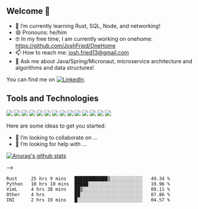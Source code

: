 
## Welcome 👋

- 🌱 I’m currently learning Rust, SQL, Node, and networking!
- 😄 Pronouns: he/him
- :nerd_face:	In my free time, I am currently working on onehome: https://github.com/JoshFried/OneHome
- 📫 How to reach me: josh.fried13@gmail.com
- 💬 Ask me about Java/Spring/Micronaut, microservice architecture and algorithms and data structures!
<!-- Actual text -->

You can find me on [![LinkedIn][2.2]][2].

## Tools and Technologies

![](https://img.shields.io/badge/OS-Manjaro-informational?style=flat&logo=<LOGO_NAME>&logoColor=white&color=2bbc8a)
![](https://img.shields.io/badge/Editor-IntelliJ-informational?style=flat&logo=<LOGO_NAME>&logoColor=white&color=2bbc8a)
![](https://img.shields.io/badge/Editor-Vim-informational?style=flat&logo=<LOGO_NAME>&logoColor=white&color=2bbc8a)
![](https://img.shields.io/badge/Code-Java-informational?style=flat&logo=<LOGO_NAME>&logoColor=white&color=2bbc8a)
![](https://img.shields.io/badge/Code-TypeScript-informational?style=flat&logo=<LOGO_NAME>&logoColor=white&color=2bbc8a)
![](https://img.shields.io/badge/Code-Python-informational?style=flat&logo=<LOGO_NAME>&logoColor=white&color=2bbc8a)
![](https://img.shields.io/badge/Code-C++-informational?style=flat&logo=<LOGO_NAME>&logoColor=white&color=2bbc8a)
![](https://img.shields.io/badge/Code-PHP-informational?style=flat&logo=<LOGO_NAME>&logoColor=white&color=2bbc8a)
![](https://img.shields.io/badge/Code-Rust-informational?style=flat&logo=<LOGO_NAME>&logoColor=white&color=2bbc8a)
![](https://img.shields.io/badge/Shell-zsh-informational?style=flat&logo=<LOGO_NAME>&logoColor=white&color=2bbc8a)
![](https://img.shields.io/badge/Tools-Cassandra-informational?style=flat&logo=<LOGO_NAME>&logoColor=white&color=2bbc8a)
![](https://img.shields.io/badge/Tools-MySQL-informational?style=flat&logo=<LOGO_NAME>&logoColor=white&color=2bbc8a)
![](https://img.shields.io/badge/Tools-PostgreSQL-informational?style=flat&logo=<LOGO_NAME>&logoColor=white&color=2bbc8a)
![](https://img.shields.io/badge/Tools-Docker-informational?style=flat&logo=<LOGO_NAME>&logoColor=white&color=2bbc8a)

<!-- Icons -->

[2.2]: https://raw.githubusercontent.com/MartinHeinz/MartinHeinz/main/linkedin-3-16.png (LinkedIn icon without padding)

<!-- Links to your social media accounts -->

[2]: https://www.linkedin.com/in/josh-fried/



Here are some ideas to get you started:
- 👯 I’m looking to collaborate on ...
- 🤔 I’m looking for help with ...


[![Anurag's github stats](https://github-readme-stats.vercel.app/api?username=joshfried&count_private=True&show_icons=true&theme=dark)](https://github.com/joshfried)




<!--

&#12288; (linebreak)
<!--
// can add c ustom skills here  can find more styles at shields.io and icons at simpleicons.org
<!  --
// [![ReadMe Card](https://github-readme-stats.vercel.app/api/pin/?username=joshfried&repo=soen341&theme=dark)](https://github.com/joshfried/soen341)[![ReadMe Card](https://github-readme-stats.vercel.app/api/pin/?username=joshfried&repo=SOEN343&theme=dark)](https://github.com/JoshFried/SOEN343)
--> 

-->
</div>

<!--START_SECTION:waka-->
```text
Rust     25 hrs 9 mins   ████████████▒░░░░░░░░░░░░   49.34 % 
Python   10 hrs 10 mins  █████░░░░░░░░░░░░░░░░░░░░   19.96 % 
VimL     4 hrs 38 mins   ██▒░░░░░░░░░░░░░░░░░░░░░░   09.11 % 
Other    4 hrs           ██░░░░░░░░░░░░░░░░░░░░░░░   07.86 % 
INI      2 hrs 19 mins   █░░░░░░░░░░░░░░░░░░░░░░░░   04.57 % 
```
<!--END_SECTION:waka-->


